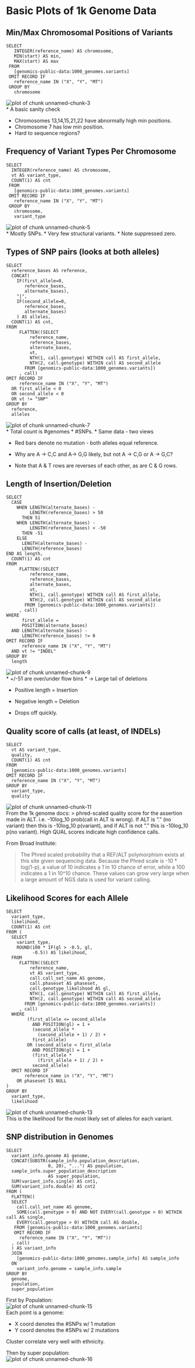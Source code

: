 <!-- R Markdown Documentation, DO NOT EDIT THE PLAIN MARKDOWN VERSION OF THIS FILE -->

<!-- Copyright 2014 Google Inc. All rights reserved. -->

<!-- Licensed under the Apache License, Version 2.0 (the "License"); -->
<!-- you may not use this file except in compliance with the License. -->
<!-- You may obtain a copy of the License at -->

<!--     http://www.apache.org/licenses/LICENSE-2.0 -->

<!-- Unless required by applicable law or agreed to in writing, software -->
<!-- distributed under the License is distributed on an "AS IS" BASIS, -->
<!-- WITHOUT WARRANTIES OR CONDITIONS OF ANY KIND, either express or implied. -->
<!-- See the License for the specific language governing permissions and -->
<!-- limitations under the License. -->



Basic Plots of 1k Genome Data
=============================

Min/Max Chromosomal Positions of Variants
-----------------------------------------

```
SELECT
   INTEGER(reference_name) AS chromosome,
   MIN(start) AS min,
   MAX(start) AS max
 FROM
   [genomics-public-data:1000_genomes.variants]
 OMIT RECORD IF
   reference_name IN ("X", "Y", "MT")
 GROUP BY
   chromosome
```
<img src="figure/unnamed-chunk-3-1.png" title="plot of chunk unnamed-chunk-3" alt="plot of chunk unnamed-chunk-3" style="display: block; margin: auto;" />
 * A basic sanity check

 * Chromosomes 13,14,15,21,22 have abnormally high min positions.
 * Chromosome 7 has low min position.
 * Hard to sequence regions?

Frequency of Variant Types Per Chromosome
-----------------------------------------

```
SELECT
  INTEGER(reference_name) AS chromosome,
  vt AS variant_type,
  COUNT(1) AS cnt
 FROM
   [genomics-public-data:1000_genomes.variants]
 OMIT RECORD IF
   reference_name IN ("X", "Y", "MT")
 GROUP BY
   chromosome,
   variant_type
```
<img src="figure/unnamed-chunk-5-1.png" title="plot of chunk unnamed-chunk-5" alt="plot of chunk unnamed-chunk-5" style="display: block; margin: auto;" />
 * Mostly SNPs.
 * Very few structural variants.
 * Note suppressed zero.

Types of SNP pairs (looks at both alleles)
------------------------------------------

```
SELECT
  reference_bases AS reference,
  CONCAT(
    IF(first_allele=0,
       reference_bases,
       alternate_bases),
    "|",
    IF(second_allele=0,
       reference_bases,
       alternate_bases)
    ) AS alleles,
  COUNT(1) AS cnt,
FROM
     FLATTEN((SELECT 
         reference_name,
         reference_bases,
         alternate_bases,
         vt,
         NTH(1, call.genotype) WITHIN call AS first_allele,
         NTH(2, call.genotype) WITHIN call AS second_allele
       FROM [genomics-public-data:1000_genomes.variants])
     , call)
OMIT RECORD IF
     reference_name IN ("X", "Y", "MT")
  OR first_allele < 0
  OR second_allele < 0
  OR vt != "SNP"
GROUP BY
  reference,
  alleles
```
<img src="figure/unnamed-chunk-7-1.png" title="plot of chunk unnamed-chunk-7" alt="plot of chunk unnamed-chunk-7" style="display: block; margin: auto;" />
 * Total count is #genomes * #SNPs.
 * Same data - two views

 * Red bars denote no mutation - both alleles equal reference.

 * Why are A -> C,C and A-> G,G likely, but not A -> C,G or A -> G,C?

 * Note that A & T rows are reverses of each other, as are C & G rows.

Length of Insertion/Deletion
---------------------------

```
SELECT
  CASE
    WHEN LENGTH(alternate_bases) - 
         LENGTH(reference_bases) > 50 
      THEN 51
    WHEN LENGTH(alternate_bases) - 
         LENGTH(reference_bases) < -50 
      THEN -51
    ELSE
      LENGTH(alternate_bases) - 
      LENGTH(reference_bases) 
END AS length,
  COUNT(1) AS cnt
FROM
     FLATTEN((SELECT 
         reference_name,
         reference_bases,
         alternate_bases,
         vt,
         NTH(1, call.genotype) WITHIN call AS first_allele,
         NTH(2, call.genotype) WITHIN call AS second_allele
       FROM [genomics-public-data:1000_genomes.variants])
     , call)
WHERE
      first_allele =
      POSITION(alternate_bases)
  AND LENGTH(alternate_bases) -
      LENGTH(reference_bases) != 0
OMIT RECORD IF
      reference_name IN ("X", "Y", "MT")
  AND vt != "INDEL"
GROUP BY
  length
```
<img src="figure/unnamed-chunk-9-1.png" title="plot of chunk unnamed-chunk-9" alt="plot of chunk unnamed-chunk-9" style="display: block; margin: auto;" />
 * +/-51 are over/under flow bins
 * -> Large tail of deletions

 * Positive length = Insertion
 * Negative length = Deletion

 * Drops off quickly.

Quality score of calls (at least, of INDELs)
--------------------------------------------

```
SELECT
  vt AS variant_type,
  quality,
  COUNT(1) AS cnt
FROM
  [genomics-public-data:1000_genomes.variants]
OMIT RECORD IF
  reference_name IN ("X", "Y", "MT")
GROUP BY
  variant_type,
  quality
```
<img src="figure/unnamed-chunk-11-1.png" title="plot of chunk unnamed-chunk-11" alt="plot of chunk unnamed-chunk-11" style="display: block; margin: auto;" />
From the 1k genome docs:
> phred-scaled quality score for the assertion made in ALT. i.e. -10log_10 prob(call in ALT is wrong). If ALT is ”.” (no variant) then this is -10log_10 p(variant), and if ALT is not ”.” this is -10log_10 p(no variant). High QUAL scores indicate high confidence calls.

From Broad Institute:
> The Phred scaled probability that a REF/ALT polymorphism exists at this site given sequencing data. Because the Phred scale is -10 * log(1-p), a value of 10 indicates a 1 in 10 chance of error, while a 100 indicates a 1 in 10^10 chance. These values can grow very large when a large amount of NGS data is used for variant calling.

Likelihood Scores for each Allele
---------------------------------

```
SELECT
  variant_type,
  likelihood,
  COUNT(1) AS cnt
FROM (
  SELECT
    variant_type,
    ROUND(100 * IF(gl > -0.5, gl,
          -0.5)) AS likelihood,
  FROM
     FLATTEN((SELECT 
         reference_name,
         vt AS variant_type,
         call.call_set_name AS genome,
         call.phaseset AS phaseset,
         call.genotype_likelihood AS gl,
         NTH(1, call.genotype) WITHIN call AS first_allele,
         NTH(2, call.genotype) WITHIN call AS second_allele
       FROM [genomics-public-data:1000_genomes.variants])
     , call)
  WHERE
        (first_allele <= second_allele
          AND POSITION(gl) = 1 +
          (second_allele *
            (second_allele + 1) / 2) +
          first_allele)
        OR (second_allele < first_allele
          AND POSITION(gl) = 1 +
          (first_allele *
            (first_allele + 1) / 2) +
          second_allele)
  OMIT RECORD IF 
       reference_name in ("X", "Y", "MT")
    OR phaseset IS NULL
)
GROUP BY
  variant_type,
  likelihood
```
<img src="figure/unnamed-chunk-13-1.png" title="plot of chunk unnamed-chunk-13" alt="plot of chunk unnamed-chunk-13" style="display: block; margin: auto;" />
This is the likelihood for the most likely set of alleles for each variant.

SNP distribution in Genomes
---------------------------

```
SELECT
  variant_info.genome AS genome,
  CONCAT(SUBSTR(sample_info.population_description,
                0, 20), "...") AS population,
  sample_info.super_population_description
                AS super_population,
  SUM(variant_info.single) AS cnt1,
  SUM(variant_info.double) AS cnt2
FROM (
  FLATTEN((
  SELECT 
    call.call_set_name AS genome,
    SOME(call.genotype > 0) AND NOT EVERY(call.genotype > 0) WITHIN call AS single,
    EVERY(call.genotype > 0) WITHIN call AS double,
   FROM [genomics-public-data:1000_genomes.variants]
   OMIT RECORD IF
     reference_name IN ("X", "Y", "MT"))
  , call)
  ) AS variant_info
  JOIN
    [genomics-public-data:1000_genomes.sample_info] AS sample_info
  ON
    variant_info.genome = sample_info.sample
GROUP BY
  genome,
  population,
  super_population
```
First by Population:
<img src="figure/unnamed-chunk-15-1.png" title="plot of chunk unnamed-chunk-15" alt="plot of chunk unnamed-chunk-15" style="display: block; margin: auto;" />
Each point is a genome:
 * X coord denotes the #SNPs w/ 1 mutation
 * Y coord denotes the #SNPs w/ 2 mutations

Cluster correlate very well with ethnicity.

Then by super population:
<img src="figure/unnamed-chunk-16-1.png" title="plot of chunk unnamed-chunk-16" alt="plot of chunk unnamed-chunk-16" style="display: block; margin: auto;" />
